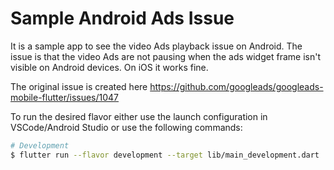 # Sample Android Ads Issue

It is a sample app to see the video Ads playback issue on Android.
The issue is that the video Ads are not pausing when the ads widget frame isn't visible on Android devices.
On iOS it works fine.

The original issue is created here https://github.com/googleads/googleads-mobile-flutter/issues/1047

To run the desired flavor either use the launch configuration in VSCode/Android Studio or use the following commands:

```sh
# Development
$ flutter run --flavor development --target lib/main_development.dart
```